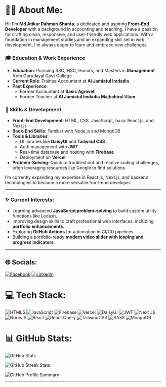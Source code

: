# 🙋‍♂️ About Me:
Hi! I'm **Md Atikur Rahman Shanta**, a dedicated and aspiring **Front-End Developer** with a background in accounting and teaching. I have a passion for crafting clean, responsive, and user-friendly web applications. With a foundation in management studies and an expanding skill set in web development, I'm always eager to learn and embrace new challenges.

### 🎓 Education & Work Experience
- **Education**: Pursuing SSC, HSC, Honors, and Masters in **Management** from Gurudayal Govt College  
- **Current Role**: Trainee Accountant at **Al Jamiatul Imdadia**  
- **Past Experience**:  
  - Former Accountant at **Basic Agrovet**  
  - Former Teacher at **Al Jamiatul Imdadia Majhahirul Ulum**  

### 🚀 Skills & Development
- **Front-End Development**: HTML, CSS, JavaScript, basic React.js, and Next.js  
- **Back-End Skills**: Familiar with Node.js and MongoDB  
- **Tools & Libraries**:  
  - UI libraries like **DaisyUI** and **Tailwind CSS**  
  - Auth management with **JWT**  
  - Real-time database and hosting with **Firebase**  
  - Deployment on **Vercel**  
- **Problem-Solving**: Quick to troubleshoot and resolve coding challenges, often leveraging resources like Google to find solutions  

I’m currently expanding my expertise in React.js, Next.js, and backend technologies to become a more versatile front-end developer.

---

### ✨ Current Interests:
- Learning advanced **JavaScript problem-solving** to build custom utility functions like Lodash.  
- Improving design skills to craft professional web interfaces, including **portfolio enhancements**.  
- Exploring **GitHub Actions** for automation in CI/CD pipelines.  
- Building a portfolio-ready **modern video slider with looping and progress indicators**.

---

## 🌐 Socials:  
[![Facebook](https://img.shields.io/badge/Facebook-%231877F2.svg?logo=Facebook&logoColor=white)](https://facebook.com/atik.ahmed.75054) [![LinkedIn](https://img.shields.io/badge/LinkedIn-%230077B5.svg?logo=linkedin&logoColor=white)](https://linkedin.com/in/md-atikur-rahman-shanta-88a182241)

# 💻 Tech Stack:  
![HTML5](https://img.shields.io/badge/html5-%23E34F26.svg?style=for-the-badge&logo=html5&logoColor=white) ![JavaScript](https://img.shields.io/badge/javascript-%23323330.svg?style=for-the-badge&logo=javascript&logoColor=%23F7DF1E) ![Firebase](https://img.shields.io/badge/firebase-%23039BE5.svg?style=for-the-badge&logo=firebase&logoColor=white) ![Vercel](https://img.shields.io/badge/vercel-%23000000.svg?style=for-the-badge&logo=vercel&logoColor=white) ![DaisyUI](https://img.shields.io/badge/daisyui-5A0EF8?style=for-the-badge&logo=daisyui&logoColor=white) ![JWT](https://img.shields.io/badge/JWT-black?style=for-the-badge&logo=JSON%20web%20tokens) ![Next JS](https://img.shields.io/badge/Next-black?style=for-the-badge&logo=next.js&logoColor=white) ![NodeJS](https://img.shields.io/badge/node.js-6DA55F?style=for-the-badge&logo=node.js&logoColor=white) ![React](https://img.shields.io/badge/react-%2320232a.svg?style=for-the-badge&logo=react&logoColor=%2361DAFB) ![React Query](https://img.shields.io/badge/-React%20Query-FF4154?style=for-the-badge&logo=react%20query&logoColor=white) ![TailwindCSS](https://img.shields.io/badge/tailwindcss-%2338B2AC.svg?style=for-the-badge&logo=tailwind-css&logoColor=white) ![SASS](https://img.shields.io/badge/SASS-hotpink.svg?style=for-the-badge&logo=SASS&logoColor=white) ![MongoDB](https://img.shields.io/badge/MongoDB-%234ea94b.svg?style=for-the-badge&logo=mongodb&logoColor=white)

# 📊 GitHub Stats:
![GitHub Stats](https://github-readme-stats.vercel.app/api?username=atik2788&theme=dark&hide_border=false&include_all_commits=true&count_private=true&bg_color=000000&title_color=ff9429)

![GitHub Streak Stats](https://github-readme-streak-stats.herokuapp.com/?user=atik2788&theme=white&hide_border=false&border=ff9429&border_radius=5&bg_color=000000&ring=ff9429&fire=ff9429)

![GitHub Profile Summary](https://github-profile-summary-cards.vercel.app/api/cards/profile-details?username=atik2788&theme=dark&bg_color=000000&title_color=ff9429)

---

<!-- Proudly created with GPRM ( https://gprm.itsvg.in ) -->
